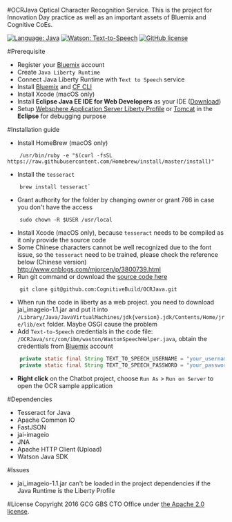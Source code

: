 #OCRJava
Optical Character Recognition Service. This is the project for Innovation Day practice as well as an important assets of Bluemix and Cognitive CoEs.

[![Language: Java](https://img.shields.io/badge/language-java-black.svg?style=flat)](https://github.com/CognitiveBuild/OCRJava)
[![Watson: Text-to-Speech](https://img.shields.io/badge/watson-text--to--speech-994fd7.svg?style=flat)](https://github.com/CognitiveBuild/OCRJava)
[![GitHub license](https://img.shields.io/badge/license-Apache%202-blue.svg)](https://raw.githubusercontent.com/CognitiveBuild/Chatbot/master/LICENSE)

#Prerequisite
* Register your [Bluemix](https://console.ng.bluemix.net/) account
* Create `Java Liberty Runtime`
* Connect Java Liberty Runtime with `Text to Speech` service
* Install [Bluemix](http://clis.ng.bluemix.net/ui/home.html) and [CF CLI](https://github.com/cloudfoundry/cli/releases)
* Install Xcode (macOS only)
* Install **Eclipse Java EE IDE for Web Developers** as your IDE ([Download](http://eclipse.bluemix.net/packages/neon.1/))
* Setup [Websphere Application Server Liberty Profile](https://developer.ibm.com/wasdev/downloads/liberty-profile-using-non-eclipse-environments/) or [Tomcat](http://tomcat.apache.org/) in the **Eclipse** for debugging purpose

#Installation guide

* Install HomeBrew (macOS only)
```shell
	/usr/bin/ruby -e "$(curl -fsSL https://raw.githubusercontent.com/Homebrew/install/master/install)"
```
* Install the `tesseract`
```shell
	brew install tesseract`
```
* Grant authority for the folder by changing owner or grant 766 in case you don't have the access
```shell
	sudo chown -R $USER /usr/local
```
* Install Xcode (macOS only), because `tesseract` needs to be compiled as it only provide the source code
* Some Chinese characters cannot be well recognized due to the font issue, so the `tesseract` need to be trained, please check the reference below (Chinese version) http://www.cnblogs.com/mjorcen/p/3800739.html
* Run git command or download the [source code here](https://github.com/CognitiveBuild/OCRJava/archive/master.zip)
```shell
	git clone git@github.com:CognitiveBuild/OCRJava.git
```
- When run the code in liberty as a web project.  you need to download jai_imageio-1.1.jar and put it into `/Library/Java/JavaVirtualMachines/jdk{version}.jdk/Contents/Home/jre/lib/ext` folder. Maybe OSGI cause the problem
- Add `Text-to-Speech` credentials in the code file: `/OCRJava/src/com/ibm/waston/WastonSpeechHelper.java`, obtain the credentials from [Bluemix](https://bluemix.net/) account
```java
	private static final String TEXT_TO_SPEECH_USERNAME = "your_username";
	private static final String TEXT_TO_SPEECH_PASSWORD = "your_password";
```
* **Right click** on the Chatbot project, choose `Run As` &gt; `Run on Server` to open the OCR sample application

#Dependencies
* Tesseract for Java
* Apache Common IO
* FastJSON
* jai-imageio
* JNA
* Apache HTTP Client (Upload)
* Watson Java SDK

#Issues
* jai_imageio-1.1.jar can't be loaded in the project dependencies if the Java Runtime is the Liberty Profile

#License
Copyright 2016 GCG GBS CTO Office under [the Apache 2.0 license](LICENSE).
